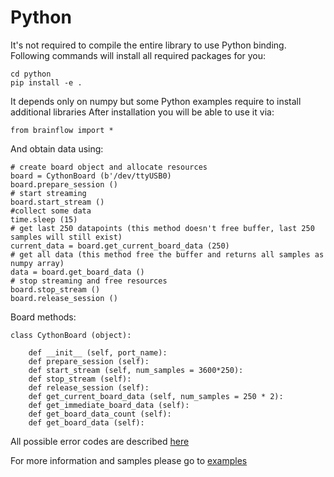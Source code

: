 # Python
It's not required to compile the entire library to use Python binding.
Following commands will install all required packages for you:
```
cd python
pip install -e .
``` 
It depends only on numpy but some Python examples require to install additional libraries
After installation you will be able to use it via:
```
from brainflow import *
```
And obtain data using:
```
# create board object and allocate resources
board = CythonBoard (b'/dev/ttyUSB0)
board.prepare_session ()
# start streaming
board.start_stream ()
#collect some data
time.sleep (15)
# get last 250 datapoints (this method doesn't free buffer, last 250 samples will still exist)
current_data = board.get_current_board_data (250)
# get all data (this method free the buffer and returns all samples as numpy array)
data = board.get_board_data ()
# stop streaming and free resources
board.stop_stream ()
board.release_session ()
```

Board methods:
```
class CythonBoard (object):

    def __init__ (self, port_name):
    def prepare_session (self):
    def start_stream (self, num_samples = 3600*250):
    def stop_stream (self):
    def release_session (self):
    def get_current_board_data (self, num_samples = 250 * 2):
    def get_immediate_board_data (self):
    def get_board_data_count (self):
    def get_board_data (self):
```
All possible error codes are described [here](https://github.com/Andrey1994/brainflow/blob/master/python/brainflow/exit_codes.py)

For more information and samples please go to [examples](https://github.com/Andrey1994/brainflow/tree/master/python/examples)
